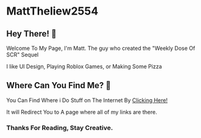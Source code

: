 # MattTheliew2554
## Hey There! 👋

Welcome To My Page, I'm Matt. The guy who created the "Weekly Dose Of SCR" Sequel

I like UI Design, Playing Roblox Games, or Making Some Pizza

## Where Can You Find Me? 👀

You Can Find Where i Do Stuff on The Internet By [Clicking Here!](https://matttheliew2554.github.io/Web-Links/)

It will Redirect You to A page where all of my links are there.

### Thanks For Reading, Stay Creative.
